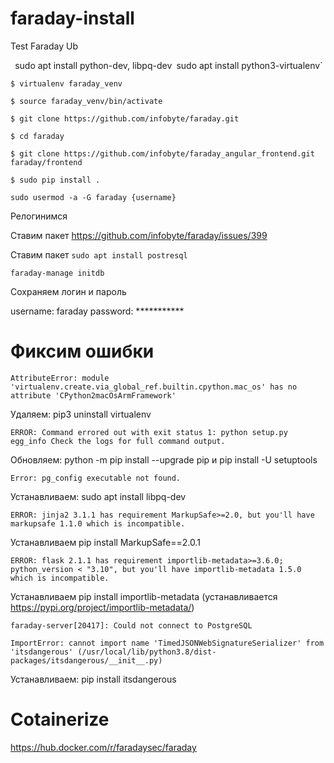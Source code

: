 # faraday-install
Test Faraday Ub

`
`sudo apt install python-dev, libpq-dev`
`sudo apt install python3-virtualenv`

`$ virtualenv faraday_venv`

`$ source faraday_venv/bin/activate`

`$ git clone https://github.com/infobyte/faraday.git`

`$ cd faraday`

`$ git clone https://github.com/infobyte/faraday_angular_frontend.git faraday/frontend `

`$ sudo pip install .  `

`sudo usermod -a -G faraday {username}`

Релогинимся

Ставим пакет
https://github.com/infobyte/faraday/issues/399

Ставим пакет 
`sudo apt install postresql`

`faraday-manage initdb`

Сохраняем логин и пароль

username: faraday
password: ***********





# Фиксим ошибки

`AttributeError: module 'virtualenv.create.via_global_ref.builtin.cpython.mac_os' has no attribute 'CPython2macOsArmFramework'`

Удаляем: pip3 uninstall virtualenv


`ERROR: Command errored out with exit status 1: python setup.py egg_info Check the logs for full command output.`

Обновляем: python -m pip install --upgrade pip и pip install -U setuptools

`Error: pg_config executable not found.`

Устанавливаем: sudo apt install libpq-dev

`ERROR: jinja2 3.1.1 has requirement MarkupSafe>=2.0, but you'll have markupsafe 1.1.0 which is incompatible.`

Устанавливаем pip install MarkupSafe==2.0.1

`ERROR: flask 2.1.1 has requirement importlib-metadata>=3.6.0; python_version < "3.10", but you'll have importlib-metadata 1.5.0 which is incompatible.`

Устанавливаем pip install importlib-metadata (устанавливается https://pypi.org/project/importlib-metadata/)

`faraday-server[20417]: Could not connect to PostgreSQL` 

`ImportError: cannot import name 'TimedJSONWebSignatureSerializer' from 'itsdangerous' (/usr/local/lib/python3.8/dist-packages/itsdangerous/__init__.py)`

Устанавливаем: pip install itsdangerous


# Cotainerize

https://hub.docker.com/r/faradaysec/faraday
